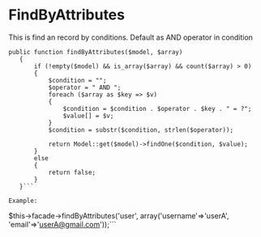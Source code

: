 # FindByAttributes

This is find an record by conditions. Default as AND operator in condition

 ```
 public function findByAttributes($model, $array)
    {
        if (!empty($model) && is_array($array) && count($array) > 0)
        {
            $condition = "";
            $operator = " AND ";
            foreach ($array as $key => $v)
            {
                $condition = $condition . $operator . $key . " = ?";
                $value[] = $v;
            }
            $condition = substr($condition, strlen($operator));

            return Model::get($model)->findOne($condition, $value);
        }
        else
        {
            return false;
        }
    }```

Example:

 ```
$this->facade->findByAttributes('user', array('username'=>'userA', 'email'=>'userA@gmail.com'));```

